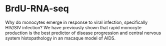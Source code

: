 # BrdU-RNA-seq
Why do monocytes emerge in response to viral infection, specifically HIV/SIV infection? We have previously shown that rapid monocyte production is the best predictor of disease progression and central nervous system histopathology in an macaque model of AIDS.
